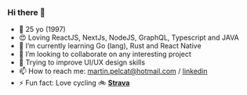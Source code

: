 ### Hi there 👋

- 🎂 25 yo (1997)
- 😍 Loving ReactJS, NextJs, NodeJS, GraphQL, Typescript and JAVA
- 🌱 I’m currently learning Go (lang), Rust and React Native
- 👯 I’m looking to collaborate on any interesting project
- 🤔 Trying to improve UI/UX design skills
- 📫 How to reach me: martin.pelcat@hotmail.com / [linkedin](https://www.linkedin.com/in/martinpelcat/)
- ⚡ Fun fact: Love cycling 🚲 **[Strava](https://www.strava.com/athletes/44058631)**

